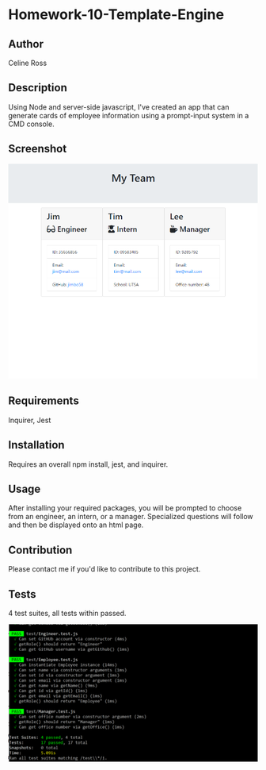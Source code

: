 # Homework-10-Template-Engine

## Author
<p>Celine Ross</p>
<p>

## Description
<p>Using Node and server-side javascript, I've created an app that can generate cards of employee information using a prompt-input system in a CMD console.</p>

## Screenshot
<img src = "assets/templategen.png" alt = "screenshot of template">

## Requirements
<p>Inquirer, Jest</p>

## Installation
<p>Requires an overall npm install, jest, and inquirer.</p>

## Usage
<p>After installing your required packages, you will be prompted to choose from an engineer, an intern, or a manager. Specialized questions will follow and then be displayed onto an html page.</p>

## Contribution
<p>Please contact me if you'd like to contribute to this project.</p>

## Tests
<p>4 test suites, all tests within passed.</p>

<img src = "assets/testspassed.png" alt = "all tests passed">

